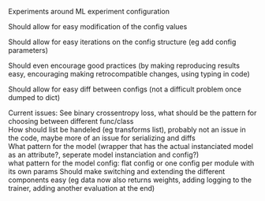 Experiments around ML experiment configuration

Should allow for easy modification of the config values

Should allow for easy iterations on the config structure (eg add config parameters)

Should even encourage good practices (by making reproducing results easy, encouraging making retrocompatible changes, using typing in code)

Should allow for easy diff between configs (not a difficult problem once dumped to dict)

Current issues:
See binary crossentropy loss, what should be the pattern for choosing between different func/class  
How should list be handeled (eg transforms list), probably not an issue in the code, maybe more of an issue for serializing and diffs  
What pattern for the model (wrapper that has the actual instanciated model as an attribute?, seperate model instanciation and config?)  
  what pattern for the model config: flat config or one config per module with its own params
Should make switching and extending the different components easy (eg data now also returns weights, adding logging to the trainer, adding another evaluation at the end)  